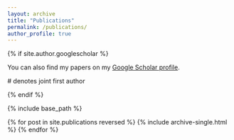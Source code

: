 ```yaml
---
layout: archive
title: "Publications"
permalink: /publications/
author_profile: true
---
```


{% if site.author.googlescholar %}
  <div class="wordwrap">You can also find my papers on my <a href="{{site.author.googlescholar}}"> Google Scholar profile</a>.</div>

\# denotes joint first author

{% endif %}

{% include base_path %}

{% for post in site.publications reversed %}
  {% include archive-single.html %}
{% endfor %}
